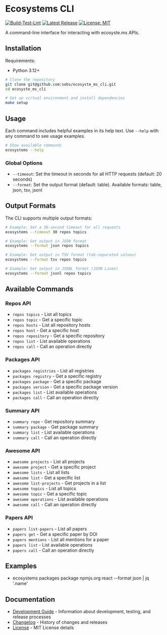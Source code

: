 # Ecosystems CLI

[![Build-Test-Lint](https://github.com/sebs/ecosyste_ms_cli/actions/workflows/build-test-lint.yml/badge.svg)](https://github.com/sebs/ecosyste_ms_cli/actions/workflows/build-test-lint.yml)
[![Latest Release](https://img.shields.io/github/v/release/sebs/ecosyste_ms_cli)](https://github.com/sebs/ecosyste_ms_cli/releases/latest)
[![License: MIT](https://img.shields.io/badge/License-MIT-yellow.svg)](https://opensource.org/licenses/MIT)

A command-line interface for interacting with ecosyste.ms APIs.

## Installation

Requirements:
- Python 3.12+

```bash
# Clone the repository
git clone git@github.com:sebs/ecosyste_ms_cli.git
cd ecosyste_ms_cli

# Set up virtual environment and install dependencies
make setup
```

## Usage

Each command includes helpful examples in its help text. Use `--help` with any command to see usage examples.

```bash
# Show available commands
ecosystems --help
```

### Global Options

- `--timeout`: Set the timeout in seconds for all HTTP requests (default: 20 seconds)
- `--format`: Set the output format (default: table). Available formats: table, json, tsv, jsonl


## Output Formats

The CLI supports multiple output formats:

```bash
# Example: Set a 30-second timeout for all requests
ecosystems --timeout 30 repos topics

# Example: Get output in JSON format
ecosystems --format json repos topics

# Example: Get output in TSV format (tab-separated values)
ecosystems --format tsv repos topics

# Example: Get output in JSONL format (JSON Lines)
ecosystems --format jsonl repos topics
```

## Available Commands

### Repos API
- `repos topics` - List all topics
- `repos topic` - Get a specific topic
- `repos hosts` - List all repository hosts
- `repos host` - Get a specific host
- `repos repository` - Get a specific repository
- `repos list` - List available operations
- `repos call` - Call an operation directly

### Packages API
- `packages registries` - List all registries
- `packages registry` - Get a specific registry
- `packages package` - Get a specific package
- `packages version` - Get a specific package version
- `packages list` - List available operations
- `packages call` - Call an operation directly

### Summary API
- `summary repo` - Get repository summary
- `summary package` - Get package summary
- `summary list` - List available operations
- `summary call` - Call an operation directly

### Awesome API
- `awesome projects` - List all projects
- `awesome project` - Get a specific project
- `awesome lists` - List all lists
- `awesome list` - Get a specific list
- `awesome list-projects` - Get projects in a list
- `awesome topics` - List all topics
- `awesome topic` - Get a specific topic
- `awesome operations` - List available operations
- `awesome call` - Call an operation directly

### Papers API
- `papers list-papers` - List all papers
- `papers get` - Get a specific paper by DOI
- `papers mentions` - List all mentions for a paper
- `papers list` - List available operations
- `papers call` - Call an operation directly

## Examples

* ecosystems packages package npmjs.org react --format json | jq '.name'


## Documentation

- [Development Guide](Development.md) - Information about development, testing, and release processes
- [Changelog](CHANGELOG.md) - History of changes and releases
- [License](LICENSE) - MIT License details
